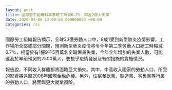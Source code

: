 ```yaml
---
layout: post
title: 國際勞工組織料本季總工時減6.7%　即近2億人失業
date: 2020-04-08 13:00:04.000000000 +08:00
categories: rss
---
```


國際勞工組織報告顯示，全球33億勞動人口中，8成1受到新型肺炎疫情影響，工作場所全部或部分關閉，預測新型肺炎疫情將令今年第二季勞動人口總工時縮減6.7%，相當於有1億9千5百萬名全職僱員失業，今年全年增加的失業人數，可能遠高於早前預測的2500萬人，要視乎疫情發展及有關措施的實施情況。

報告說，不同收入群體都將面臨巨大損失。其中，中高收入國家的勞動人口，所受的影響將遠超2008年國際金融危機。另外，住宿餐飲業、製造業、零售業等行業的勞動人口，將面臨更大就業風險。
